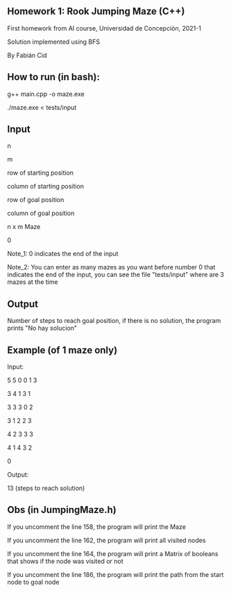 ## Homework 1: Rook Jumping Maze (C++)
First homework from AI course, Universidad de Concepción, 2021-1

Solution implemented using BFS

By Fabián Cid
## How to run (in bash):
g++ main.cpp -o maze.exe

./maze.exe < tests/input
## Input
n

m

row of starting position

column of starting position

row of goal position

column of goal position

n x m Maze

0

Note_1: 0 indicates the end of the input

Note_2: You can enter as many mazes as you want before number 0 that indicates the end of the input, you can see the file "tests/input" where are 3 mazes at the time

## Output
Number of steps to reach goal position, if there is no solution, the program prints "No hay solucion"
## Example (of 1 maze only)
Input:

5 5 0 0 1 3

3 4 1 3 1

3 3 3 0 2

3 1 2 2 3

4 2 3 3 3

4 1 4 3 2

0

Output:

13 (steps to reach solution)
## Obs (in JumpingMaze.h)
If you uncomment the line 158, the program will print the Maze

If you uncomment the line 162, the program will print all visited nodes

If you uncomment the line 164, the program will print a Matrix of booleans that shows if the node was visited or not

If you uncomment the line 186, the program will print the path from the start node to goal node



